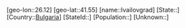﻿---
location: [41.55,26.12]
type: City
tags:
- geo/City


SpocWebEntityId: 31146
isDeleted: false
confidential: public

---
[geo-lon::26.12]
[geo-lat::41.55]
[name::Ivailovgrad]
[State::]
[Country::[Bulgaria](geo/Continent/Europe/Bulgaria.md)]
[StateId::]
[Population::]
[Unknown::]

